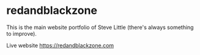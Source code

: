 # redandblackzone
This is the main website portfolio of Steve Little (there's always something to improve).

Live website https://redandblackzone.com
